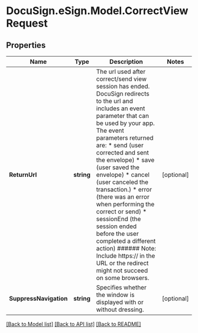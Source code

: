 # DocuSign.eSign.Model.CorrectViewRequest
## Properties

Name | Type | Description | Notes
------------ | ------------- | ------------- | -------------
**ReturnUrl** | **string** | The url used after correct/send view session has ended. DocuSign redirects to the url and includes an event parameter that can be used by your app. The event parameters returned are:   * send (user corrected and sent the envelope) * save (user saved the envelope) * cancel (user canceled the transaction.) * error (there was an error when performing the correct or send) * sessionEnd (the session ended before the user completed a different action)  ###### Note: Include https:// in the URL or the redirect might not succeed on some browsers.  | [optional] 
**SuppressNavigation** | **string** | Specifies whether the window is displayed with or without dressing. | [optional] 

[[Back to Model list]](../README.md#documentation-for-models) [[Back to API list]](../README.md#documentation-for-api-endpoints) [[Back to README]](../README.md)

